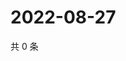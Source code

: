 # 2022-08-27

共 0 条

<!-- BEGIN WEIBO -->
<!-- 最后更新时间 Sat Aug 27 2022 23:16:49 GMT+0800 (China Standard Time) -->

<!-- END WEIBO -->
